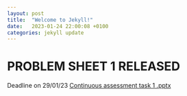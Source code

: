 ```yaml
---
layout: post
title:  "Welcome to Jekyll!"
date:   2023-01-24 22:00:08 +0100
categories: jekyll update
---
```

# PROBLEM SHEET 1 RELEASED
Deadline on 29/01/23
[Continuous assessment task 1 .pptx](https://github.com/interacting-electrons/interacting-electrons.github.io/files/10494667/Continuous.assessment.task.1.pptx)
